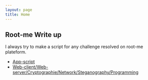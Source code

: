 ```yaml
---
layout: page
title: Home
---
```


## Root-me Write up
I always try to make a script for any challenge resolved on root-me plateform.
* [App-script](https://rajoul.github.io/root-me/app-script)
* [Web-client/Web-server/Cryptographie/Network/Steganography/Programming](https://github.com/rajoul/root-me)



